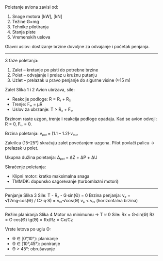 Poletanje aviona zavisi od:

1. Snage motora \[kW], \[kN]
2. Težine G=mg
3. Tehnike pilotiranja
4. Stanja piste
5. Vremenskih uslova

Glavni uslov: dostizanje brzine dovoljne za odvajanje i početak penjanja.

---

3 faze poletanja:

1. Zalet – kretanje po pisti do potrebne brzine
2. Polet – odvajanje i prelaz u kružnu putanju
3. Uzlet – prelazak u pravo penjanje do sigurne visine (≈15 m)

Zalet
Slika 1 i 2
Avion ubrzava, sile:

* Reakcije podloge: R = R₁ + R₂
* Trenje: Fₜᵣ = μR
* Uslov za ubrzanje: T > Rₓ + Fₜᵣ

Brzinom raste uzgon, trenje i reakcija podloge opadaju. 
Kad se avion odvoji: R = 0, Fₜᵣ = 0.

Brzina poletanja:
vₚₒₗ = (1.1 – 1.2)·vₘᵢₙ

Zakrilca (15–25°) skraćuju zalet povećanjem uzgona.
Pilot povlači palicu → prelazak u polet.

Ukupna dužina poletanja:
Δₚₒₗ = ΔZ + ΔP + ΔU

Skraćenje poletanja:

* Klipni motor: kratko maksimalna snaga
* TMMDK: dopunsko sagorevanje (turbomlazni motori)

---

Penjanje
Slika 3
Sile:
T - Rₓ - G·sin(Θ) = 0
Brzina penjanja:
vₚ = √(2mg·cos(Θ) / Cz·q·S) = vₕₗ·√cos(Θ)
vₚ < vₕₗ (horizontalna brzina)

---

Režim planiranja
Slika 4
Motor na minimumu → T ≈ 0
Sile:
Rx = G·sin(Θ)
Rz = G·cos(Θ)
tg(Θ) = Rx/Rz = Cx/Cz



Vrste letova po uglu Θ:

* Θ ∈ \[0°,10°): planiranje
* Θ ∈ \[10°,45°): poniranje
* Θ > 45°: obrušavanje

---


